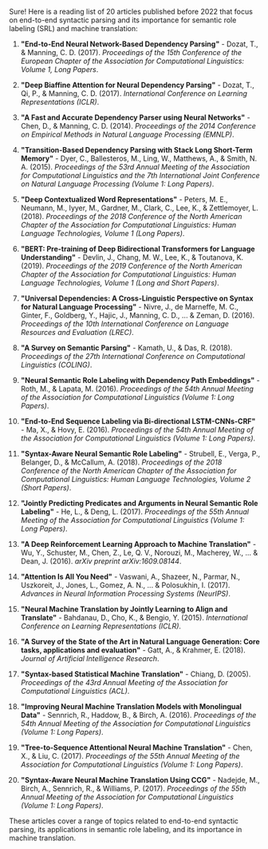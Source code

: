 Sure! Here is a reading list of 20 articles published before 2022 that focus on end-to-end syntactic parsing and its importance for semantic role labeling (SRL) and machine translation:

1. **"End-to-End Neural Network-Based Dependency Parsing"** - Dozat, T., & Manning, C. D. (2017). *Proceedings of the 15th Conference of the European Chapter of the Association for Computational Linguistics: Volume 1, Long Papers*.

2. **"Deep Biaffine Attention for Neural Dependency Parsing"** - Dozat, T., Qi, P., & Manning, C. D. (2017). *International Conference on Learning Representations (ICLR)*.

3. **"A Fast and Accurate Dependency Parser using Neural Networks"** - Chen, D., & Manning, C. D. (2014). *Proceedings of the 2014 Conference on Empirical Methods in Natural Language Processing (EMNLP)*.

4. **"Transition-Based Dependency Parsing with Stack Long Short-Term Memory"** - Dyer, C., Ballesteros, M., Ling, W., Matthews, A., & Smith, N. A. (2015). *Proceedings of the 53rd Annual Meeting of the Association for Computational Linguistics and the 7th International Joint Conference on Natural Language Processing (Volume 1: Long Papers)*.

5. **"Deep Contextualized Word Representations"** - Peters, M. E., Neumann, M., Iyyer, M., Gardner, M., Clark, C., Lee, K., & Zettlemoyer, L. (2018). *Proceedings of the 2018 Conference of the North American Chapter of the Association for Computational Linguistics: Human Language Technologies, Volume 1 (Long Papers)*.

6. **"BERT: Pre-training of Deep Bidirectional Transformers for Language Understanding"** - Devlin, J., Chang, M. W., Lee, K., & Toutanova, K. (2019). *Proceedings of the 2019 Conference of the North American Chapter of the Association for Computational Linguistics: Human Language Technologies, Volume 1 (Long and Short Papers)*.

7. **"Universal Dependencies: A Cross-Linguistic Perspective on Syntax for Natural Language Processing"** - Nivre, J., de Marneffe, M. C., Ginter, F., Goldberg, Y., Hajic, J., Manning, C. D., ... & Zeman, D. (2016). *Proceedings of the 10th International Conference on Language Resources and Evaluation (LREC)*.

8. **"A Survey on Semantic Parsing"** - Kamath, U., & Das, R. (2018). *Proceedings of the 27th International Conference on Computational Linguistics (COLING)*.

9. **"Neural Semantic Role Labeling with Dependency Path Embeddings"** - Roth, M., & Lapata, M. (2016). *Proceedings of the 54th Annual Meeting of the Association for Computational Linguistics (Volume 1: Long Papers)*.

10. **"End-to-End Sequence Labeling via Bi-directional LSTM-CNNs-CRF"** - Ma, X., & Hovy, E. (2016). *Proceedings of the 54th Annual Meeting of the Association for Computational Linguistics (Volume 1: Long Papers)*.

11. **"Syntax-Aware Neural Semantic Role Labeling"** - Strubell, E., Verga, P., Belanger, D., & McCallum, A. (2018). *Proceedings of the 2018 Conference of the North American Chapter of the Association for Computational Linguistics: Human Language Technologies, Volume 2 (Short Papers)*.

12. **"Jointly Predicting Predicates and Arguments in Neural Semantic Role Labeling"** - He, L., & Deng, L. (2017). *Proceedings of the 55th Annual Meeting of the Association for Computational Linguistics (Volume 1: Long Papers)*.

13. **"A Deep Reinforcement Learning Approach to Machine Translation"** - Wu, Y., Schuster, M., Chen, Z., Le, Q. V., Norouzi, M., Macherey, W., ... & Dean, J. (2016). *arXiv preprint arXiv:1609.08144*.

14. **"Attention Is All You Need"** - Vaswani, A., Shazeer, N., Parmar, N., Uszkoreit, J., Jones, L., Gomez, A. N., ... & Polosukhin, I. (2017). *Advances in Neural Information Processing Systems (NeurIPS)*.

15. **"Neural Machine Translation by Jointly Learning to Align and Translate"** - Bahdanau, D., Cho, K., & Bengio, Y. (2015). *International Conference on Learning Representations (ICLR)*.

16. **"A Survey of the State of the Art in Natural Language Generation: Core tasks, applications and evaluation"** - Gatt, A., & Krahmer, E. (2018). *Journal of Artificial Intelligence Research*.

17. **"Syntax-based Statistical Machine Translation"** - Chiang, D. (2005). *Proceedings of the 43rd Annual Meeting of the Association for Computational Linguistics (ACL)*.

18. **"Improving Neural Machine Translation Models with Monolingual Data"** - Sennrich, R., Haddow, B., & Birch, A. (2016). *Proceedings of the 54th Annual Meeting of the Association for Computational Linguistics (Volume 1: Long Papers)*.

19. **"Tree-to-Sequence Attentional Neural Machine Translation"** - Chen, X., & Liu, C. (2017). *Proceedings of the 55th Annual Meeting of the Association for Computational Linguistics (Volume 1: Long Papers)*.

20. **"Syntax-Aware Neural Machine Translation Using CCG"** - Nadejde, M., Birch, A., Sennrich, R., & Williams, P. (2017). *Proceedings of the 55th Annual Meeting of the Association for Computational Linguistics (Volume 1: Long Papers)*.

These articles cover a range of topics related to end-to-end syntactic parsing, its applications in semantic role labeling, and its importance in machine translation.